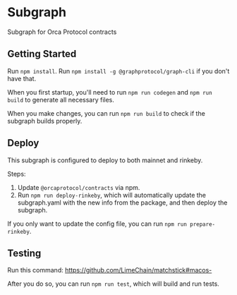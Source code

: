 # Subgraph

Subgraph for Orca Protocol contracts

## Getting Started

Run `npm install`. Run `npm install -g @graphprotocol/graph-cli` if you don't have that.

When you first startup, you'll need to run `npm run codegen` and `npm run build` to generate all necessary files.

When you make changes, you can run `npm run build` to check if the subgraph builds properly.

## Deploy

This subgraph is configured to deploy to both mainnet and rinkeby.

Steps:

1. Update `@orcaprotocol/contracts` via npm.
1. Run `npm run deploy-rinkeby`, which will automatically update the subgraph.yaml with the new info from the package, and then deploy the subgraph.

If you only want to update the config file, you can run `npm run prepare-rinkeby`.

## Testing

Run this command: https://github.com/LimeChain/matchstick#macos-

After you do so, you can run `npm run test`, which will build and run tests.
